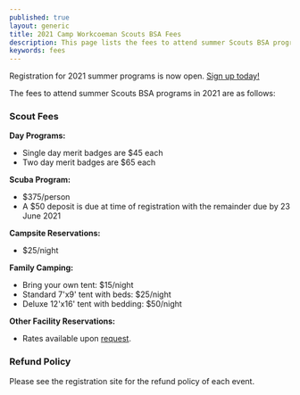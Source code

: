 ```yaml
---
published: true
layout: generic
title: 2021 Camp Workcoeman Scouts BSA Fees
description: This page lists the fees to attend summer Scouts BSA programs at Camp Workcoeman.
keywords: fees
---
```


<div class="alert alert-info">
Registration for 2021 summer programs is now open.
<a href="{{ site.url }}/scouts-bsa/register/">
Sign up today!</a>
</div>

The fees to attend summer Scouts BSA programs in 2021 are as follows:

### Scout Fees

**Day Programs:**

* Single day merit badges are $45 each
* Two day merit badges are $65 each

**Scuba Program:**

* $375/person
* A $50 deposit is due at time of registration with the remainder due by 23 June 2021

**Campsite Reservations:**

* $25/night

**Family Camping:**

* Bring your own tent: $15/night
* Standard 7'x9' tent with beds: $25/night
* Deluxe 12'x16' tent with bedding: $50/night

**Other Facility Reservations:**

* Rates available upon <a href="mailto:jseiser@campworkcoeman.org?subject=Summer%20Facility%20Reservations">request</a>.


### Refund Policy
Please see the registration site for the refund policy of each event.
